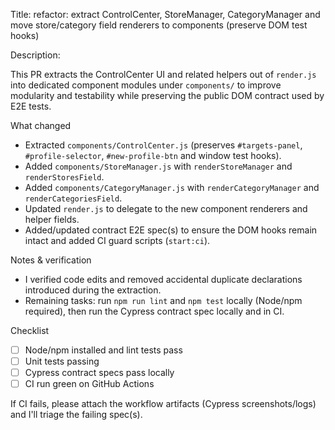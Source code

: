 Title: refactor: extract ControlCenter, StoreManager, CategoryManager and move store/category field renderers to components (preserve DOM test hooks)

Description:

This PR extracts the ControlCenter UI and related helpers out of `render.js` into dedicated component modules under `components/` to improve modularity and testability while preserving the public DOM contract used by E2E tests.

What changed
- Extracted `components/ControlCenter.js` (preserves `#targets-panel`, `#profile-selector`, `#new-profile-btn` and window test hooks).
- Added `components/StoreManager.js` with `renderStoreManager` and `renderStoresField`.
- Added `components/CategoryManager.js` with `renderCategoryManager` and `renderCategoriesField`.
- Updated `render.js` to delegate to the new component renderers and helper fields.
- Added/updated contract E2E spec(s) to ensure the DOM hooks remain intact and added CI guard scripts (`start:ci`).

Notes & verification
- I verified code edits and removed accidental duplicate declarations introduced during the extraction.
- Remaining tasks: run `npm run lint` and `npm test` locally (Node/npm required), then run the Cypress contract spec locally and in CI.

Checklist
- [ ] Node/npm installed and lint tests pass
- [ ] Unit tests passing
- [ ] Cypress contract specs pass locally
- [ ] CI run green on GitHub Actions

If CI fails, please attach the workflow artifacts (Cypress screenshots/logs) and I'll triage the failing spec(s).
